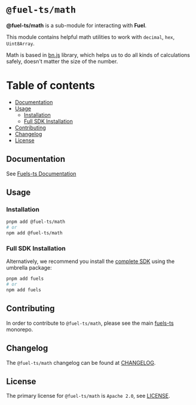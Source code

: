 # `@fuel-ts/math`

**@fuel-ts/math** is a sub-module for interacting with **Fuel**.

This module contains helpful math utilities to work with `decimal`, `hex`, `Uint8Array`.

Math is based in [bn.js](https://www.npmjs.com/package/bn.js) library, which helps us to do all kinds of calculations safely, doesn't matter the size of the number.

# Table of contents

- [Documentation](#documentation)
- [Usage](#usage)
  - [Installation](#installation)
  - [Full SDK Installation](#full-sdk-installation)
- [Contributing](#contributing)
- [Changelog](#changelog)
- [License](#license)

## Documentation

<!-- TODO: Replace this link with specific docs for this package if and when we re-introduce a API reference section to our docs -->

See [Fuels-ts Documentation](https://docs.fuel.network/docs/fuels-ts/)

## Usage

### Installation

```sh
pnpm add @fuel-ts/math
# or
npm add @fuel-ts/math
```

### Full SDK Installation

Alternatively, we recommend you install the [complete SDK](https://github.com/FuelLabs/fuels-ts) using the umbrella package:

```sh
pnpm add fuels
# or
npm add fuels
```

## Contributing

In order to contribute to `@fuel-ts/math`, please see the main [fuels-ts](https://github.com/FuelLabs/fuels-ts) monorepo.

## Changelog

The `@fuel-ts/math` changelog can be found at [CHANGELOG](./CHANGELOG.md).

## License

The primary license for `@fuel-ts/math` is `Apache 2.0`, see [LICENSE](./LICENSE).
